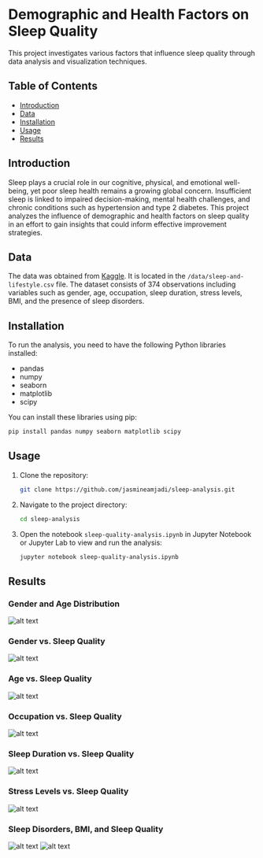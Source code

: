 # **Demographic and Health Factors on Sleep Quality**
This project investigates various factors that influence sleep quality through data analysis and visualization techniques.

## **Table of Contents**
- [Introduction](#Introduction)
- [Data](#Data)
- [Installation](#Installation)
- [Usage](#Usage)
- [Results](#Results)

## **Introduction**

Sleep plays a crucial role in our cognitive, physical, and emotional well-being, yet poor sleep health remains a growing global concern. Insufficient sleep is linked to impaired decision-making, mental health challenges, and chronic conditions such as hypertension and type 2 diabetes. This project analyzes the influence of demographic and health factors on sleep quality in an effort to gain insights that could inform effective improvement strategies.

## **Data**

The data was obtained from [Kaggle](https://www.kaggle.com/datasets/uom190346a/sleep-health-and-lifestyle-dataset). It is located in the `/data/sleep-and-lifestyle.csv` file. The dataset consists of 374 observations including variables such as gender, age, occupation, sleep duration, stress levels, BMI, and the presence of sleep disorders.

## **Installation**

To run the analysis, you need to have the following Python libraries installed:
- pandas
- numpy
- seaborn
- matplotlib
- scipy

You can install these libraries using pip:
```bash
pip install pandas numpy seaborn matplotlib scipy
```
## **Usage**
1. Clone the repository:
   ```bash
   git clone https://github.com/jasmineamjadi/sleep-analysis.git
   ```
2. Navigate to the project directory:
   ```bash
   cd sleep-analysis
   ```
3. Open the notebook `sleep-quality-analysis.ipynb` in Jupyter Notebook or Jupyter Lab to view and run the analysis:
   ```bash
   jupyter notebook sleep-quality-analysis.ipynb
   ```

## **Results**
### **Gender and Age Distribution**
![alt text](https://github.com/jasmineamjadi/sleep-analysis/blob/main/visualizations/gender-age-distribution.png)
### **Gender vs. Sleep Quality**
![alt text](https://github.com/jasmineamjadi/sleep-analysis/blob/main/visualizations/gender-sleep.png)
### **Age vs. Sleep Quality**
![alt text](https://github.com/jasmineamjadi/sleep-analysis/blob/main/visualizations/age-sleep.png)
### **Occupation vs. Sleep Quality**
![alt text](https://github.com/jasmineamjadi/sleep-analysis/blob/main/visualizations/occupation-sleep.png)
### **Sleep Duration vs. Sleep Quality**
![alt text](https://github.com/jasmineamjadi/sleep-analysis/blob/main/visualizations/sleep-duration-quality.png)
### **Stress Levels vs. Sleep Quality**
![alt text](https://github.com/jasmineamjadi/sleep-analysis/blob/main/visualizations/stress-sleep.png)
### **Sleep Disorders, BMI, and Sleep Quality**
![alt text](https://github.com/jasmineamjadi/sleep-analysis/blob/main/visualizations/bmi-disorder-proportions.png)
![alt text](https://github.com/jasmineamjadi/sleep-analysis/blob/main/visualizations/bmi-disorder-sleep.png)
